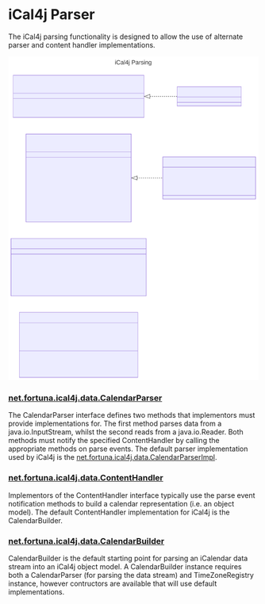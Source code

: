 # iCal4j Parser

The iCal4j parsing functionality is designed to allow the use of alternate parser and content handler implementations.

![parsing.mmd.svg](images/parsing.mmd.svg)

### [net.fortuna.ical4j.data.CalendarParser](http://ical4j.github.io/docs/ical4j/api/3.0.19/net/fortuna/ical4j/data/CalendarParser.html)

The CalendarParser interface defines two methods that implementors must provide implementations for. The first method parses data from a java.io.InputStream, whilst the second reads from a java.io.Reader. Both methods must notify the specified ContentHandler by calling the appropriate methods on parse events. The default parser implementation used by iCal4j is the [net.fortuna.ical4j.data.CalendarParserImpl](http://ical4j.github.io/docs/ical4j/api/3.0.19/net/fortuna/ical4j/data/CalendarParserImpl.html).

### [net.fortuna.ical4j.data.ContentHandler](http://ical4j.github.io/docs/ical4j/api/3.0.19/net/fortuna/ical4j/data/ContentHandler.html)

Implementors of the ContentHandler interface typically use the parse event notification methods to build a calendar representation (i.e. an object model). The default ContentHandler implementation for iCal4j is the CalendarBuilder.

### [net.fortuna.ical4j.data.CalendarBuilder](http://ical4j.github.io/docs/ical4j/api/3.0.19/net/fortuna/ical4j/data/CalendarBuilder.html)

CalendarBuilder is the default starting point for parsing an iCalendar data stream into an iCal4j object model. A CalendarBuilder instance requires both a CalendarParser (for parsing the data stream) and TimeZoneRegistry instance, however contructors are available that will use default implementations.
